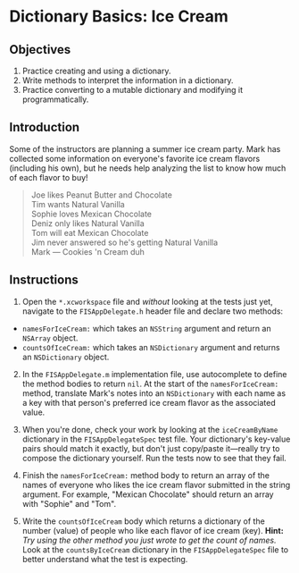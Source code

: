 # Dictionary Basics: Ice Cream

## Objectives

1. Practice creating and using a dictionary.
2. Write methods to interpret the information in a dictionary.
3. Practice converting to a mutable dictionary and modifying it programmatically.

## Introduction

Some of the instructors are planning a summer ice cream party. Mark has collected some information on everyone's favorite ice cream flavors (including his own), but he needs help analyzing the list to know how much of each flavor to buy!

>Joe likes Peanut Butter and Chocolate  
Tim wants Natural Vanilla  
Sophie loves Mexican Chocolate  
Deniz only likes Natural Vanilla  
Tom will eat Mexican Chocolate  
Jim never answered so he's getting Natural Vanilla  
Mark — Cookies 'n Cream duh

## Instructions

1. Open the `*.xcworkspace` file and *without* looking at the tests just yet, navigate to the `FISAppDelegate.h` header file and declare two methods:
  * `namesForIceCream:` which takes an `NSString` argument and return an `NSArray` object.
  * `countsOfIceCream:` which takes an `NSDictionary` argument and returns an `NSDictionary` object.

2. In the `FISAppDelegate.m` implementation file, use autocomplete to define the method bodies to return `nil`. At the start of the `namesForIceCream:` method, translate Mark's notes into an `NSDictionary` with each name as a key with that person's preferred ice cream flavor as the associated value. 

3. When you're done, check your work by looking at the `iceCreamByName` dictionary in the `FISAppDelegateSpec` test file. Your dictionary's key-value pairs should match it exactly, but don't just copy/paste it—really try to compose the dictionary yourself. Run the tests now to see that they fail.

4. Finish the `namesForIceCream:` method body to return an array of the names of everyone who likes the ice cream flavor submitted in the string argument. For example, "Mexican Chocolate" should return an array with "Sophie" and "Tom".

5. Write the `countsOfIceCream` body which returns a dictionary of the number (value) of people who like each flavor of ice cream (key). **Hint:** *Try using the other method you just wrote to get the count of names.* Look at the `countsByIceCream` dictionary in the `FISAppDelegateSpec` file to better understand what the test is expecting.